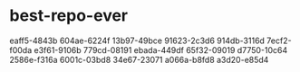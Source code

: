# best-repo-ever
eaff5-4843b
604ae-6224f
13b97-49bce
91623-2c3d6
914db-3116d
7ecf2-f00da
e3f61-9106b
779cd-08191
ebada-449df
65f32-09019
d7750-10c64
2586e-f316a
6001c-03bd8
34e67-23071
a066a-b8fd8
a3d20-e85d4